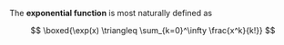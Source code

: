 The **exponential function** is most naturally defined as

$$
\boxed{\exp(x) \triangleq \sum_{k=0}^\infty \frac{x^k}{k!}}
$$